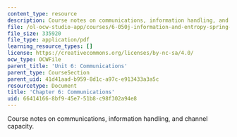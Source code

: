 ```yaml
---
content_type: resource
description: Course notes on communications, information handling, and channel capacity.
file: /ol-ocw-studio-app/courses/6-050j-information-and-entropy-spring-2008/664141668bf945e751b8c98f302a94e8_MIT6_050JS08_chapter6.pdf
file_size: 335920
file_type: application/pdf
learning_resource_types: []
license: https://creativecommons.org/licenses/by-nc-sa/4.0/
ocw_type: OCWFile
parent_title: 'Unit 6: Communications'
parent_type: CourseSection
parent_uid: 41d41aad-b959-8d1c-a97c-e913433a3a5c
resourcetype: Document
title: 'Chapter 6: Communications'
uid: 66414166-8bf9-45e7-51b8-c98f302a94e8
---
```

Course notes on communications, information handling, and channel capacity.